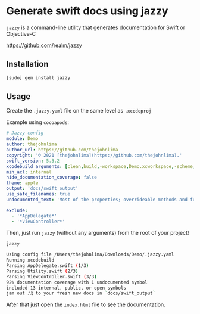 # Generate swift docs using jazzy

`jazzy` is a command-line utility that generates documentation for Swift or Objective-C

<https://github.com/realm/jazzy>

## Installation

```sh
[sudo] gem install jazzy
```

## Usage

Create the `.jazzy.yaml` file on the same level as `.xcodeproj`

Example using `cocoapods`:

```yaml
# Jazzy config
module: Demo
author: thejohnlima
author_url: https://github.com/thejohnlima
copyright: '© 2021 [thejohnlima](https://github.com/thejohnlima).'
swift_version: 5.3.2
xcodebuild_arguments: [clean,build,-workspace,Demo.xcworkspace,-scheme,Demo]
min_acl: internal
hide_documentation_coverage: false
theme: apple
output: 'docs/swift_output'
use_safe_filenames: true
undocumented_text: 'Most of the properties; overrideable methods and functions; implementation of protocols do not need to have a description. Adding so pollutes the source file with comments. 🤓'

exclude: 
  - '*AppDelegate*'
  - '*ViewController*'
```

Then, just run `jazzy` (without any arguments) from the root of your project!

```sh
jazzy
```

```sh
Using config file /Users/thejohnlima/Downloads/Demo/.jazzy.yaml
Running xcodebuild
Parsing AppDelegate.swift (1/3)
Parsing Utility.swift (2/3)
Parsing ViewController.swift (3/3)
92% documentation coverage with 1 undocumented symbol
included 13 internal, public, or open symbols
jam out ♪♫ to your fresh new docs in `docs/swift_output`
```

After that just open the `index.html` file to see the documentation.
